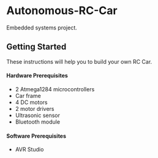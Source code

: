 # Autonomous-RC-Car
Embedded systems project.

## Getting Started
These instructions will help you to build your own RC Car.

#### Hardware Prerequisites
- 2 Atmega1284 microcontrollers 
- Car frame
- 4 DC motors
- 2 motor drivers
- Ultrasonic sensor
- Bluetooth module

#### Software Prerequisites
- AVR Studio
